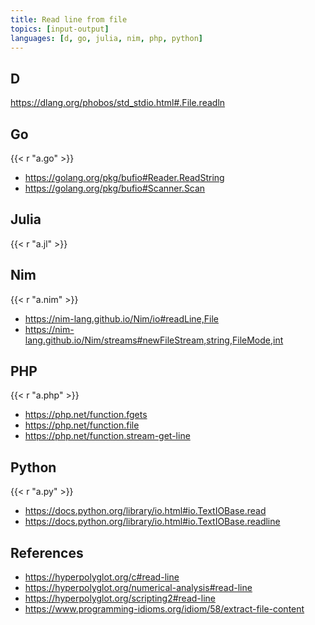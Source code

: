 ```yaml
---
title: Read line from file
topics: [input-output]
languages: [d, go, julia, nim, php, python]
---
```


## D

<https://dlang.org/phobos/std_stdio.html#.File.readln>

## Go

{{< r "a.go" >}}

- <https://golang.org/pkg/bufio#Reader.ReadString>
- <https://golang.org/pkg/bufio#Scanner.Scan>

## Julia

{{< r "a.jl" >}}

## Nim

{{< r "a.nim" >}}

- <https://nim-lang.github.io/Nim/io#readLine,File>
- <https://nim-lang.github.io/Nim/streams#newFileStream,string,FileMode,int>

## PHP

{{< r "a.php" >}}

- <https://php.net/function.fgets>
- <https://php.net/function.file>
- <https://php.net/function.stream-get-line>

## Python

{{< r "a.py" >}}

- <https://docs.python.org/library/io.html#io.TextIOBase.read>
- <https://docs.python.org/library/io.html#io.TextIOBase.readline>

## References

- <https://hyperpolyglot.org/c#read-line>
- <https://hyperpolyglot.org/numerical-analysis#read-line>
- <https://hyperpolyglot.org/scripting2#read-line>
- <https://www.programming-idioms.org/idiom/58/extract-file-content>
